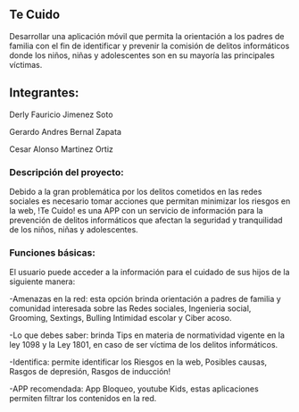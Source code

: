 ## Te Cuido
Desarrollar una aplicación móvil que permita la orientación a los padres de familia con el fin de identificar y prevenir la comisión de delitos informáticos donde los niños, niñas y adolescentes son en su mayoría las principales víctimas.


## Integrantes:
Derly Fauricio Jimenez Soto

Gerardo Andres Bernal Zapata

Cesar Alonso Martinez Ortiz


### Descripción del proyecto:

Debido a la gran problemática por los delitos cometidos en las redes sociales es necesario tomar acciones que permitan minimizar los riesgos en la web, !Te Cuido! es una APP con un servicio de información para la prevención de delitos informáticos que afectan la seguridad y tranquilidad de los niños, niñas y adolescentes.


### Funciones básicas:
El usuario puede acceder a la información para el cuidado de sus hijos de la siguiente manera:

-Amenazas en la red: esta opción brinda orientación a padres de familia y comunidad interesada sobre las Redes sociales, Ingenieria social, Grooming, Sextings, Bulling Intimidad escolar y Ciber acoso.

-Lo que debes saber: brinda Tips en materia de normatividad vigente en la ley 1098 y la Ley 1801, en caso de ser víctima de los delitos informáticos.

-Identifica: permite identificar los Riesgos en la web, Posibles causas, Rasgos de depresión, Rasgos de inducción!

-APP recomendada: App Bloqueo, youtube Kids, estas aplicaciones permiten filtrar los contenidos en la red.
